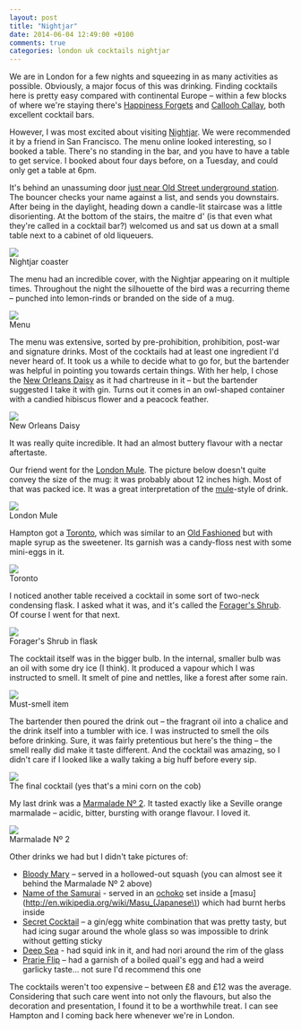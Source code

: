 ```yaml
---
layout: post
title: "Nightjar"
date: 2014-06-04 12:49:00 +0100
comments: true
categories: london uk cocktails nightjar
---
```


We are in London for a few nights and squeezing in as many activities as possible. Obviously, a major focus of this was drinking. Finding cocktails here is pretty easy compared with continental Europe – within a few blocks of where we're staying there's [Happiness Forgets](http://www.happinessforgets.com/) and [Callooh Callay](http://www.calloohcallaybar.com/), both excellent cocktail bars. 

However, I was most excited about visiting [Nightjar](http://barnightjar.com). We were recommended it by a friend in San Francisco. The menu online looked interesting, so I booked a table. There's no standing in the bar, and you have to have a table to get service. I booked about four days before, on a Tuesday, and could only get a table at 6pm.

It's behind an unassuming door [just near Old Street underground station](https://www.google.com/maps/preview?q=nightjar&ie=UTF-8&ei=3FyPU4TXOsXhPPGVgKAI&ved=0CAoQ_AUoAw). The bouncer checks your name against a list, and sends you downstairs. After being in the daylight, heading down a candle-lit staircase was a little disorienting. At the bottom of the stairs, the maitre d' (is that even what they're called in a cocktail bar?) welcomed us and sat us down at a small table next to a cabinet of old liqueuers.

<div class="img">
  <img src="/images/the-journey/london/nightjar/mat.jpg">
  <div class="alt">Nightjar coaster</div>
</div>

The menu had an incredible cover, with the Nightjar appearing on it multiple times. Throughout the night the silhouette of the bird was a recurring theme – punched into lemon-rinds or branded on the side of a mug.

<div class="img">
  <img src="/images/the-journey/london/nightjar/menu.jpg">
  <div class="alt">Menu</div>
</div>

The menu was extensive, sorted by pre-prohibition, prohibition, post-war and signature drinks. Most of the cocktails had at least one ingredient I'd never heard of. It took us a while to decide what to go for, but the bartender was helpful in pointing you towards certain things. With her help, I chose the [New Orleans Daisy](http://www.barnightjar.com/drinks/new-orleans-daisy) as it had chartreuse in it – but the bartender suggested I take it with gin. Turns out it comes in an owl-shaped container with a candied hibiscus flower and a peacock feather.

<div class="img">
  <img src="/images/the-journey/london/nightjar/new-orleans-daisy.jpg">
  <div class="alt">New Orleans Daisy</div>
</div>

It was really quite incredible. It had an almost buttery flavour with a nectar aftertaste.

Our friend went for the [London Mule](http://www.barnightjar.com/drinks/london-mule). The picture below doesn't quite convey the size of the mug: it was probably about 12 inches high. Most of that was packed ice. It was a great interpretation of the [mule](http://en.wikipedia.org/wiki/Moscow_mule)-style of drink.

<div class="img">
  <img src="/images/the-journey/london/nightjar/london-mule.jpg">
  <div class="alt">London Mule</div>
</div>

Hampton got a [Toronto](http://www.barnightjar.com/drinks/toronto), which was similar to an [Old Fashioned](http://en.wikipedia.org/wiki/Old_Fashioned) but with maple syrup as the sweetener. Its garnish was a candy-floss nest with some mini-eggs in it.

<div class="img">
  <img src="/images/the-journey/london/nightjar/toronto.jpg">
  <div class="alt">Toronto</div>
</div>

I noticed another table received a cocktail in some sort of two-neck condensing flask. I asked what it was, and it's called the [Forager's Shrub](http://www.barnightjar.com/drinks/foragers-shrub). Of course I went for that next.

<div class="img">
  <img src="/images/the-journey/london/nightjar/foragers-shrub1.jpg">
  <div class="alt">Forager's Shrub in flask</div>
</div>

The cocktail itself was in the bigger bulb. In the internal, smaller bulb was an oil with some dry ice (I think). It produced a vapour which I was instructed to smell. It smelt of pine and nettles, like a forest after some rain.

<div class="img">
  <img src="/images/the-journey/london/nightjar/foragers-shrub2.jpg">
  <div class="alt">Must-smell item</div>
</div>

The bartender then poured the drink out – the fragrant oil into a chalice and the drink itself into a tumbler with ice. I was instructed to smell the oils before drinking. Sure, it was fairly pretentious but here's the thing – the smell really did make it taste different. And the cocktail was amazing, so I didn't care if I looked like a wally taking a big huff before every sip.

<div class="img">
  <img src="/images/the-journey/london/nightjar/foragers-shrub3.jpg">
  <div class="alt">The final cocktail (yes that's a mini corn on the cob)</div>
</div>

My last drink was a [Marmalade Nº 2](http://www.barnightjar.com/drinks/marmalade-no-2). It tasted exactly like a Seville orange marmalade – acidic, bitter, bursting with orange flavour. I loved it.

<div class="img">
  <img src="/images/the-journey/london/nightjar/marmalade-2.jpg">
  <div class="alt">Marmalade Nº 2</div>
</div>

Other drinks we had but I didn't take pictures of:

- [Bloody Mary](http://www.barnightjar.com/drinks/bloody-mary) – served in a hollowed-out squash (you can almost see it behind the Marmalade Nº 2 above)
- [Name of the Samurai](http://www.barnightjar.com/drinks/name-samurai) - served in an [ochoko](http://en.wikipedia.org/wiki/Sake_set) set inside a [masu](http://en.wikipedia.org/wiki/Masu_(Japanese\)) which had burnt herbs inside
- [Secret Cocktail](http://www.barnightjar.com/drinks/secret-cocktail) – a gin/egg white combination that was pretty tasty, but had icing sugar around the whole glass so was impossible to drink without getting sticky
- [Deep Sea](http://www.barnightjar.com/drinks/deep-sea) - had squid ink in it, and had nori around the rim of the glass
- [Prarie Flip](http://www.barnightjar.com/drinks/prairie-flip) – had a garnish of a boiled quail's egg and had a weird garlicky taste... not sure I'd recommend this one

The cocktails weren't too expensive – between £8 and £12 was the average. Considering that such care went into not only the flavours, but also the decoration and presentation, I found it to be a worthwhile treat. I can see Hampton and I coming back here whenever we're in London.
